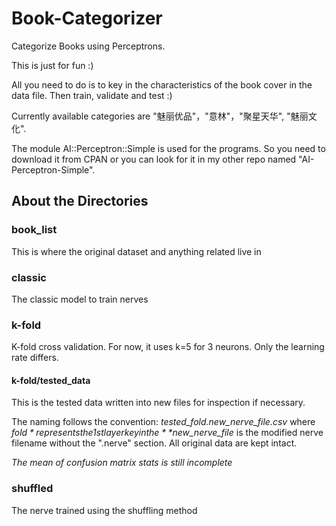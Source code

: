 # Book-Categorizer
Categorize Books using Perceptrons. 

This is just for fun :)

All you need to do is to key in the characteristics of the book cover in the data file. Then train, validate and test :)

Currently available categories are "魅丽优品"，"意林"，"聚星天华", "魅丽文化".

The module AI::Perceptron::Simple is used for the programs. So you need to download it from CPAN or you can look for it in my other repo named "AI-Perceptron-Simple".

## About the Directories
### book_list
This is where the original dataset and anything related live in

### classic
The classic model to train nerves

### k-fold
K-fold cross validation. For now, it uses k=5 for 3 neurons. Only the learning rate differs.

#### k-fold/tested_data
This is the tested data written into new files for inspection if necessary.

The naming follows the convention: *tested_$fold.$new_nerve_file.csv* where *$fold* represents the 1st layer key in the *%stimuli_folds* hash and 
*$new_nerve_file* is the modified nerve filename without the ".nerve" section. All original data are kept intact.

*The mean of confusion matrix stats is still incomplete*

### shuffled
The nerve trained using the shuffling method
